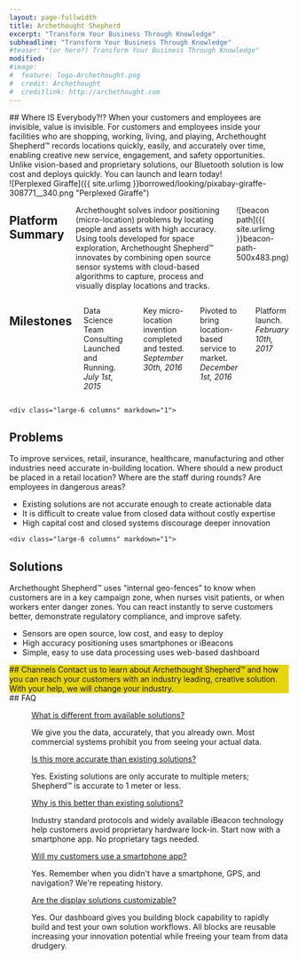 ```yaml
---
layout: page-fullwidth
title: Archethought Shepherd
excerpt: "Transform Your Business Through Knowledge"
subheadline: "Transform Your Business Through Knowledge"
#teaser: "(or here?) Transform Your Business Through Knowledge"
modified: 
#image:
#  feature: logo-Archethought.png
#  credit: Archethought
#  creditlink: http://archethought.com
---
```


<div class="row">
<div class="large-10 columns" markdown="1">

<div class="panel" markdown="1">
## Where IS Everybody?!?
When your customers and employees are invisible, value is invisible. 
For customers and employees inside your facilities who are shopping, working, living, and playing, 
Archethought Shepherd™ records locations quickly, easily, and accurately over time, 
enabling creative new service, engagement, and safety opportunities. 
Unlike vision-based and proprietary solutions, our Bluetooth solution is low cost and
deploys quickly. You can launch and learn today!
</div>
</div>
<div class="large-2 columns" markdown="1">
![Perplexed Giraffe]({{ site.urlimg }}borrowed/looking/pixabay-giraffe-308771__340.png "Perplexed Giraffe")
</div>
</div>

<div class="row">
<div class="large-8 columns" markdown="1">

## Platform Summary
Archethought solves indoor positioning (micro-location) problems by locating people and assets with high accuracy. 
Using tools developed for space exploration, Archethought Shepherd™ innovates by combining open source
sensor systems with cloud-based algorithms to capture, process and visually display locations and tracks.

![beacon path]({{ site.urlimg }}beacon-path-500x483.png)
</div>

<div class="large-4 columns" markdown="1">

## Milestones 
Data Science Team Consulting Launched and Running.  
*July 1st, 2015*  

Key micro-location invention completed and tested.  
*September 30th, 2016*  

Pivoted to bring location-based service to market.  
*December 1st, 2016*   

Platform launch.  
*February 10th, 2017*   

</div>


	<div class="large-6 columns" markdown="1">
## Problems
To improve services, retail, insurance, healthcare, manufacturing and other industries need accurate in-building location. 
Where should a new product be placed in a retail location? 
Where are the staff during rounds? 
Are employees in dangerous areas?
* Existing solutions are not accurate enough to create actionable data
* It is difficult to create value from closed data without costly expertise
* High capital cost and closed systems discourage deeper innovation
</div>

	<div class="large-6 columns" markdown="1">
## Solutions
Archethought Shepherd™ uses “internal geo-fences” to know when customers are in a key campaign zone, when nurses visit patients, or when workers enter danger zones. 
You can react instantly to serve customers better, demonstrate regulatory
compliance, and improve safety.
* Sensors are open source, low cost, and easy to deploy
* High accuracy positioning uses smartphones or iBeacons
* Simple, easy to use data processing uses web-based dashboard
</div>

</div>

<div class="panel" markdown="1" style="background: #E6D508">
## Channels
Contact us to learn about Archethought Shepherd™ and how you can reach your customers with an industry leading, creative solution. 
With your help, we will change your industry.
</div>
## FAQ

<dl class="accordion" data-accordion>
 <dd class="accordion-navigation">
    <a href="#panel1">What is different from available solutions?</a>
    <div id="panel1" class="content">
      <p> We give you the data, accurately, that you already own. 
Most commercial systems prohibit you from seeing your actual data. 
</p>   
    </div>
 </dd>
  
 <dd class="accordion-navigation">
   <a href="#panel2">Is this more accurate than existing solutions? </a>
    <div id="panel2" class="content">
      <p>Yes. Existing solutions are only accurate to multiple meters; Shepherd™ is accurate to 1 meter or less.</p>   
    </div>
 </dd>

 <dd class="accordion-navigation">
    <a href="#panel3">Why is this better than existing solutions?</a>
    <div id="panel3" class="content">
      <p>  
		Industry standard protocols and widely available iBeacon technology help customers avoid proprietary hardware lock-in. 
		Start now with a smartphone app. 
		No proprietary tags needed.
	  </p>   
    </div>
 </dd>
  
 <dd class="accordion-navigation">
   <a href="#panel4">Will my customers use a smartphone app?</a>
    <div id="panel4" class="content">
      <p>Yes. Remember when you didn't have a smartphone, GPS, and navigation? We're repeating history.</p>   
    </div>
 </dd>
 
  <dd class="accordion-navigation">
   <a href="#panel5">Are the display solutions customizable?</a>
    <div id="panel5" class="content">
      <p>
		Yes. Our dashboard gives you building block capability to rapidly build and test your own solution workflows.
		All blocks are reusable increasing your innovation potential while freeing your team from data drudgery.
	  </p>   
    </div>
 </dd>
</dl>
